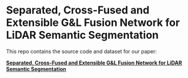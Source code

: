 # Separated, Cross-Fused and Extensible G&L Fusion Network for LiDAR Semantic Segmentation
This repo contains the source code and dataset for our paper:

[**Separated, Cross-Fused and Extensible G&L Fusion Network for LiDAR Semantic Segmentation**](https://github.com/mapping520/SAMe3d/)
